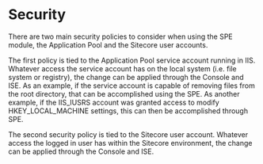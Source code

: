 # Security

There are two main security policies to consider when using the SPE module, the Application Pool and the Sitecore user accounts.

The first policy is tied to the Application Pool service account running in IIS. Whatever access the service account has on the local system (i.e. file system or registry), the change can be applied through the Console and ISE. As an example, if the service account is capable of removing files from the root directory, that can be accomplished using the SPE. As another example, if the IIS_IUSRS account was granted access to modify HKEY_LOCAL_MACHINE settings, this can then be accomplished through SPE.

The second security policy is tied to the Sitecore user account. Whatever access the logged in user has within the Sitecore environment, the change can be applied through the Console and ISE.